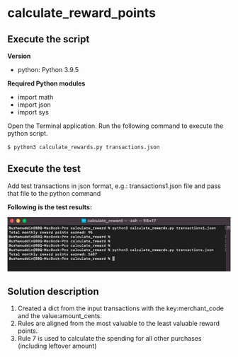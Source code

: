 # calculate_reward_points

## Execute the script

**Version**
- python: Python 3.9.5

**Required Python modules**
- import math
- import json
- import sys

Open the Terminal application. Run the following command to execute the python script.

```shell
$ python3 calculate_rewards.py transactions.json
```

## Execute the test

Add test transactions in json format, e.g.: transactions1.json file and pass that file to the python command

**Following is the test results:**

![result](./script_result.png)

## Solution description

1. Created a dict from the input transactions with the key:merchant_code and the value:amount_cents.
2. Rules are aligned from the most valuable to the least valuable reward points.
3. Rule 7 is used to calculate the spending for all other purchases (including leftover amount)


